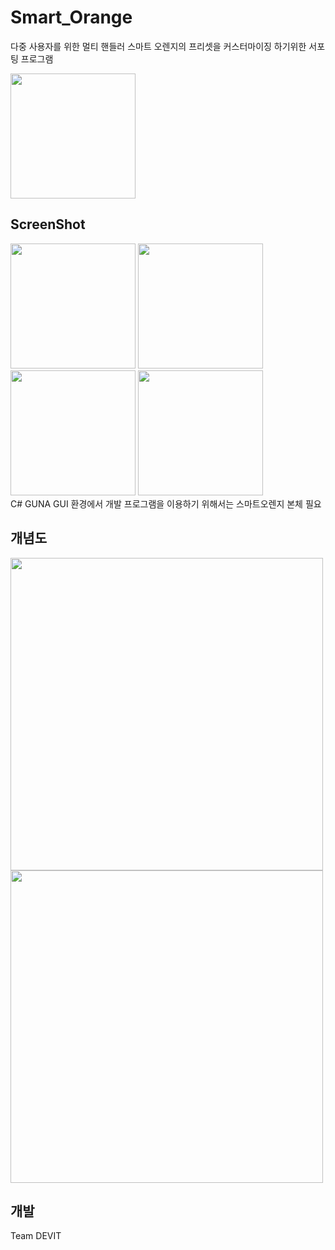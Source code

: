 # Smart_Orange
다중 사용자를 위한 멀티 핸들러
스마트 오렌지의 프리셋을 커스터마이징 하기위한 서포팅 프로그램

<img width="200" src="https://user-images.githubusercontent.com/48075491/94409334-fd459600-01b0-11eb-8223-6543067a2aa3.png">

ScreenShot
------------
<div>
<img width="200" src="https://user-images.githubusercontent.com/48075491/94410141-fd926100-01b1-11eb-97c5-090e4171adb8.png">
<img width="200" src="https://user-images.githubusercontent.com/48075491/94410486-61b52500-01b2-11eb-99ca-fb0b781f291e.png">
<img width="200" src="https://user-images.githubusercontent.com/48075491/94410490-624dbb80-01b2-11eb-94cb-0c0ca1cd173c.png">
<img width="200" src="https://user-images.githubusercontent.com/48075491/94410495-637ee880-01b2-11eb-81d0-3bbf4869d128.png">
</div>
C# GUNA GUI 환경에서 개발 프로그램을 이용하기 위해서는 스마트오렌지 본체 필요

개념도
------------
<div>
<img width="500" src="https://user-images.githubusercontent.com/48075491/94411621-bf963c80-01b3-11eb-9a20-b94ea50a3fdd.png">
<img width="500" src="https://user-images.githubusercontent.com/48075491/94411622-c02ed300-01b3-11eb-8c26-3cb1c7f8bc11.png">
</div>

개발
------------
Team DEVIT

